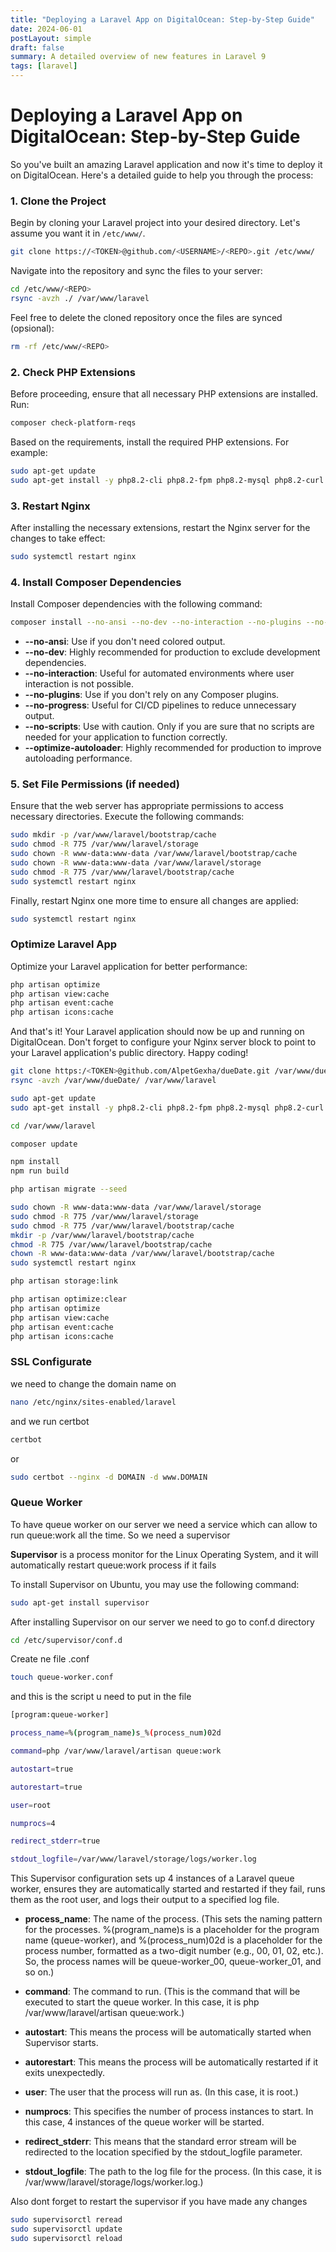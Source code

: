 ```yaml
---
title: "Deploying a Laravel App on DigitalOcean: Step-by-Step Guide"
date: 2024-06-01
postLayout: simple
draft: false
summary: A detailed overview of new features in Laravel 9
tags: [laravel]
---
```


# Deploying a Laravel App on DigitalOcean: Step-by-Step Guide

So you've built an amazing Laravel application and now it's time to deploy it on DigitalOcean. Here's a detailed guide to help you through the process:

### 1. Clone the Project

Begin by cloning your Laravel project into your desired directory. Let's assume you want it in `/etc/www/`.

```bash
git clone https://<TOKEN>@github.com/<USERNAME>/<REPO>.git /etc/www/
```

Navigate into the repository and sync the files to your server:

```bash
cd /etc/www/<REPO>
rsync -avzh ./ /var/www/laravel
```

Feel free to delete the cloned repository once the files are synced (opsional):

```bash
rm -rf /etc/www/<REPO>
```

### 2. Check PHP Extensions

Before proceeding, ensure that all necessary PHP extensions are installed. Run:

```bash
composer check-platform-reqs
```

Based on the requirements, install the required PHP extensions. For example:

```bash
sudo apt-get update
sudo apt-get install -y php8.2-cli php8.2-fpm php8.2-mysql php8.2-curl php8.2-xml php8.2-mbstring php8.2-zip php8.2-bcmath php8.2-intl php8.2-soap php8.2-xmlrpc php8.2-gd php8.2-common
```

### 3. Restart Nginx

After installing the necessary extensions, restart the Nginx server for the changes to take effect:

```bash
sudo systemctl restart nginx
```

### 4. Install Composer Dependencies

Install Composer dependencies with the following command:

```bash
composer install --no-ansi --no-dev --no-interaction --no-plugins --no-progress --no-scripts --optimize-autoloader
```

- **--no-ansi**: Use if you don't need colored output.
- **--no-dev**: Highly recommended for production to exclude development dependencies.
- **--no-interaction**: Useful for automated environments where user interaction is not possible.
- **--no-plugins**: Use if you don't rely on any Composer plugins.
- **--no-progress**: Useful for CI/CD pipelines to reduce unnecessary output.
- **--no-scripts**: Use with caution. Only if you are sure that no scripts are needed for your application to function correctly.
- **--optimize-autoloader**: Highly recommended for production to improve autoloading performance.

### 5. Set File Permissions (if needed)

Ensure that the web server has appropriate permissions to access necessary directories. Execute the following commands:

```bash
sudo mkdir -p /var/www/laravel/bootstrap/cache
sudo chmod -R 775 /var/www/laravel/storage
sudo chown -R www-data:www-data /var/www/laravel/bootstrap/cache
sudo chown -R www-data:www-data /var/www/laravel/storage
sudo chmod -R 775 /var/www/laravel/bootstrap/cache
sudo systemctl restart nginx
```

Finally, restart Nginx one more time to ensure all changes are applied:

```bash
sudo systemctl restart nginx
```

### Optimize Laravel App

Optimize your Laravel application for better performance:

```bash
php artisan optimize
php artisan view:cache
php artisan event:cache
php artisan icons:cache
```

And that's it! Your Laravel application should now be up and running on DigitalOcean. Don't forget to configure your Nginx server block to point to your Laravel application's public directory. Happy coding!

```bash
git clone https:/<TOKEN>@github.com/AlpetGexha/dueDate.git /var/www/dueDate
rsync -avzh /var/www/dueDate/ /var/www/laravel

sudo apt-get update
sudo apt-get install -y php8.2-cli php8.2-fpm php8.2-mysql php8.2-curl php8.2-xml php8.2-mbstring php8.2-zip php8.2-bcmath php8.2-intl php8.2-soap php8.2-xmlrpc php8.2-gd php8.2-common

cd /var/www/laravel

composer update

npm install
npm run build

php artisan migrate --seed

sudo chown -R www-data:www-data /var/www/laravel/storage
sudo chmod -R 775 /var/www/laravel/storage
sudo chmod -R 775 /var/www/laravel/bootstrap/cache
mkdir -p /var/www/laravel/bootstrap/cache
chmod -R 775 /var/www/laravel/bootstrap/cache
chown -R www-data:www-data /var/www/laravel/bootstrap/cache
sudo systemctl restart nginx

php artisan storage:link

php artisan optimize:clear
php artisan optimize
php artisan view:cache
php artisan event:cache
php artisan icons:cache
```


### SSL Configurate

we need to change the domain name on 

```bash
nano /etc/nginx/sites-enabled/laravel
```

and we run certbot

```bash
certbot
```

or

```bash
sudo certbot --nginx -d DOMAIN -d www.DOMAIN
```

### Queue Worker

To have queue worker on our server we need a service which can allow to run queue:work all the time. So we need a supervisor

**Supervisor** is a process monitor for the Linux Operating System, and it will automatically restart queue:work process if it fails

To install Supervisor on Ubuntu, you may use the following command:

```bash 
sudo apt-get install supervisor
```

After installing Supervisor on our server we need to go to conf.d directory

```bash
cd /etc/supervisor/conf.d
```

Create ne file .conf 

```bash
touch queue-worker.conf 
```

and this is the script u need to put in the file

```bash
[program:queue-worker]

process_name=%(program_name)s_%(process_num)02d

command=php /var/www/laravel/artisan queue:work

autostart=true

autorestart=true

user=root

numprocs=4

redirect_stderr=true

stdout_logfile=/var/www/laravel/storage/logs/worker.log
```

This Supervisor configuration sets up 4 instances of a Laravel queue worker, ensures they are automatically started and restarted if they fail, runs them as the root user, and logs their output to a specified log file.

- **process_name**: The name of the process. (This sets the naming pattern for the processes. %(program_name)s is a placeholder for the program name (queue-worker), and %(process_num)02d is a placeholder for the process number, formatted as a two-digit number (e.g., 00, 01, 02, etc.). So, the process names will be queue-worker_00, queue-worker_01, and so on.)

- **command**: The command to run. (This is the command that will be executed to start the queue worker. In this case, it is php /var/www/laravel/artisan queue:work.)

- **autostart**: This means the process will be automatically started when Supervisor starts.

- **autorestart**: This means the process will be automatically restarted if it exits unexpectedly.

- **user**: The user that the process will run as. (In this case, it is root.)

- **numprocs**: This specifies the number of process instances to start. In this case, 4 instances of the queue worker will be started.

- **redirect_stderr**: This means that the standard error stream will be redirected to the location specified by the stdout_logfile parameter.

- **stdout_logfile**: The path to the log file for the process. (In this case, it is /var/www/laravel/storage/logs/worker.log.)


Also dont forget to restart the supervisor if you have made any changes

```bash
sudo supervisorctl reread
sudo supervisorctl update
sudo supervisorctl reload
```
